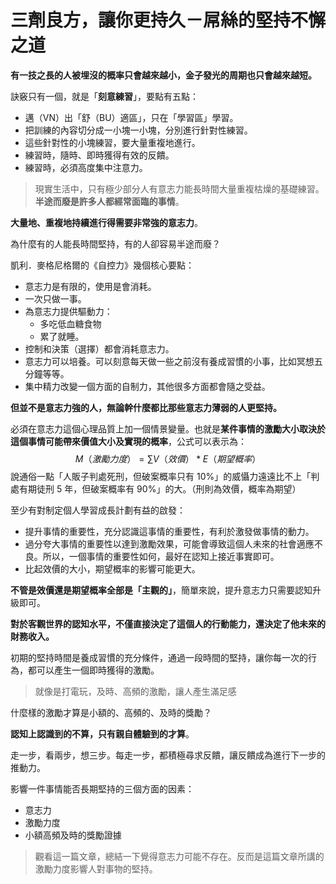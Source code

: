 # 三劑良方，讓你更持久－屌絲的堅持不懈之道

**有一技之長的人被埋沒的概率只會越來越小，金子發光的周期也只會越來越短。**

訣竅只有一個，就是「**刻意練習**」，要點有五點：

* 邁（VN）出「舒（BU）適區」，只在「學習區」學習。
* 把訓練的內容切分成一小塊一小塊，分別進行針對性練習。
* 這些針對性的小塊練習，要大量重複地進行。
* 練習時，隨時、即時獲得有效的反饋。
* 練習時，必須高度集中注意力。

> 現實生活中，只有極少部分人有意志力能長時間大量重複枯燥的基礎練習。**半途而廢是許多人都經常面臨的事情**。

**大量地、重複地持續進行得需要非常強的意志力**。

為什麼有的人能長時間堅持，有的人卻容易半途而廢？

凱利．麥格尼格爾的《自控力》幾個核心要點：

* 意志力是有限的，使用是會消耗。
* 一次只做一事。
* 為意志力提供驅動力：
  * 多吃低血糖食物
  * 累了就睡。
* 控制和決策（選擇）都會消耗意志力。
* 意志力可以培養。可以刻意每天做一些之前沒有養成習慣的小事，比如冥想五分鐘等等。
* 集中精力改變一個方面的自制力，其他很多方面都會隨之受益。

**但並不是意志力強的人，無論幹什麼都比那些意志力薄弱的人更堅持。**

必須在意志力這個心理品質上加一個情景變量。也就是**某件事情的激勵大小取決於這個事情可能帶來價值大小及實現的概率**，公式可以表示為：
$$
M（激勵力度）= \sum V（效價）* E（期望概率）
$$
說通俗一點「人販子判處死刑，但破案概率只有 10%」的威懾力遠遠比不上「判處有期徒刑 5 年，但破案概率有 90%」的大。（刑則為效價，概率為期望）

至少有對制定個人學習成長計劃有益的啟發：

* 提升事情的重要性，充分認識這事情的重要性，有利於激發做事情的動力。
* 過分夸大事情的重要性以達到激勵效果，可能會導致這個人未來的社會適應不良。所以，一個事情的重要性如何，最好在認知上接近事實即可。
* 比起效價的大小，期望概率的影響可能更大。

**不管是效價還是期望概率全部是「主觀的」**，簡單來說，提升意志力只需要認知升級即可。

**對於客觀世界的認知水平，不僅直接決定了這個人的行動能力，還決定了他未來的財務收入。**

初期的堅持時間是養成習慣的充分條件，通過一段時間的堅持，讓你每一次的行為，都可以產生一個即時獲得的激勵。

> 就像是打電玩，及時、高頻的激勵，讓人產生滿足感

什麼樣的激勵才算是小額的、高頻的、及時的獎勵？

**認知上認識到的不算，只有親自體驗到的才算**。

走一步，看兩步，想三步。每走一步，都積極尋求反饋，讓反饋成為進行下一步的推動力。

影響一件事情能否長期堅持的三個方面的因素：

* 意志力
* 激勵力度
* 小額高頻及時的獎勵證據

> 觀看這一篇文章，總結一下覺得意志力可能不存在。反而是這篇文章所講的激勵力度影響人對事物的堅持。